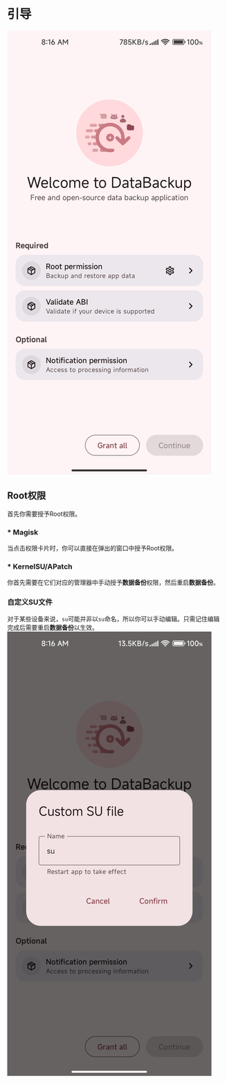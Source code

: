 # 引导
![setup_01](./../../images/usage/setup_01.jpg)

## Root权限
首先你需要授予Root权限。

### * Magisk
当点击权限卡片时，你可以直接在弹出的窗口中授予Root权限。

### * KernelSU/APatch
你首先需要在它们对应的管理器中手动授予**数据备份**权限，然后重启**数据备份**。

### 自定义SU文件
对于某些设备来说，`su`可能并非以`su`命名，所以你可以手动编辑。只需记住编辑完成后需要重启**数据备份**以生效。
![setup_02](./../../images/usage/setup_02.jpg)